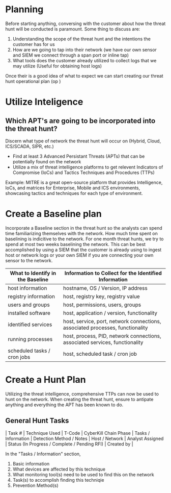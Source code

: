 # Planning

Before starting anything, conversing with the customer about how the threat hunt will be conducted is paramount. Some thing to discuss are: 
1. Understanding the scope of the threat hunt and the intentions the customer has for us
2. How are we going to tap into their network (we have our own sensor and SIEM we connect through a span port or inline tap)
3. What tools does the customer already utilized to collect logs that we may utilize (Useful for obtaining host logs)

Once their is a good idea of what to expect we can start creating our threat hunt operational plan (op )

# Utilize Inteligence

## Which APT's are going to be incorporated into the threat hunt?
Discern what type of network the threat hunt will occur on (Hybrid, Cloud, ICS/SCADA, SIPR, etc.)
- Find at least 3 Advanced Persistant Threats (APTs) that can be potentially found on the network
- Utilize a mix of threat intelligence platforms to get relevent Indicators of Compromise (IoCs) and Tactics Techniques and Procedures (TTPs)

Example: MITRE is a great open-source platform that provides Intelligence, IoCs, and matrices for Enterprise, Mobile and ICS environments, showcasing tactics and techniques for each type of environment.

# Create a Baseline plan
Incorporate a Baseline section in the threat hunt so the analysts can spend time familiarizing themselves with the network. How much time spent on baselining is indicitive to the network. For one month threat hunts, we try to spend at most two weeks baselining the network. This can be best accomplished by using a SIEM that the customer is already using to ingest host or network logs or your own SIEM if you are connecting your own sensor to the network.

| What to Identify in the Baseline | Information to Collect for the Identified Information |
| ---------------------------------- | ----------|
| host information | hostname, OS / Version, IP address |
| registry information | host, registry key, registry value |
| users and groups | host, permissions, users, groups |
| installed software | host, application / version, functionality |
| identified services | host, service, port, network connections, associated processes, functionality |
| running processes | host, process, PID, network connections, associated services, functionality |
| scheduled tasks / cron jobs | host, scheduled task / cron job |

# Create a Hunt Plan
Utilizing the threat intelligence, comprehensive TTPs can now be used to hunt on the network. When creating the threat hunt, ensure to antipate anything and everything the APT has been known to do.

## General Hunt Tasks 
| Task # | Technique Used | T-Code | CyberKill Chain Phase | Tasks / Information | Detection Method / Notes | Host / Network | Analyst Assigned | Status (In Progress / Complete / Pending RFI) | Created by |

In the "Tasks / Information" section,
1. Basic information
2. What devices are affected by this technique
3. What monitoring tool(s) need to be used to find this on the network
4. Task(s) to accomplish finding this techniqie
5. Prevention Method(s)




